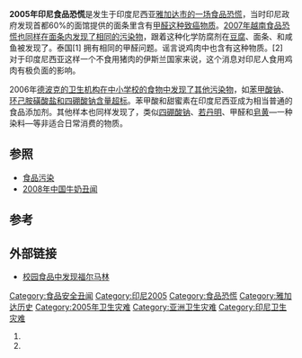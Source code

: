 **2005年印尼食品恐慌**是发生于印度尼西亚[雅加达市的一场食品恐慌](../Page/雅加达.md "wikilink")，当时印尼政府发现首都60%的面馆提供的面条里含有[甲醛这种](../Page/甲醛.md "wikilink")[致癌物质](https://zh.wikipedia.org/wiki/致癌物质 "wikilink")。[2007年越南食品恐慌也同样在面条内发现了相同的污染物](https://zh.wikipedia.org/wiki/2007年越南食品恐慌 "wikilink")，跟着这种化学防腐剂在[豆腐](../Page/豆腐.md "wikilink")、面条、和咸鱼被发现了。泰国\[1\]
拥有相同的甲醛问题。谣言说鸡肉中也含有这种物质。\[2\]
对于印度尼西亚这样一个不食用猪肉的伊斯兰国家来说，这个消息对印尼人食用鸡肉有极负面的影响。

2006年[德波克的卫生机构在中小学校的食物中发现了其他污染物](https://zh.wikipedia.org/wiki/德波克 "wikilink")，如[苯甲酸钠](../Page/苯甲酸钠.md "wikilink")、[环己胺磺酸盐和](https://zh.wikipedia.org/wiki/环己胺磺酸盐 "wikilink")[四硼酸钠含量超标](https://zh.wikipedia.org/wiki/四硼酸钠 "wikilink")。苯甲酸和甜蜜素在印度尼西亚成为相当普通的食品添加剂。其他样本也同样发现了，类似[四硼酸钠](https://zh.wikipedia.org/wiki/四硼酸钠 "wikilink")、[若丹明](https://zh.wikipedia.org/wiki/若丹明 "wikilink")、甲醛和[皂黄](https://zh.wikipedia.org/wiki/皂黄 "wikilink")—一种染料—等非适合日常消费的物质。

## 参照

  - [食品污染](https://zh.wikipedia.org/wiki/食品污染 "wikilink")
  - [2008年中国牛奶丑闻](../Page/2008年中国奶制品污染事件.md "wikilink")

## 参考

## 外部链接

  - [校园食品中发现福尔马林](https://web.archive.org/web/20090615053159/http://www.thejakartapost.com/news/2006/12/22/formaldehyde-found-school-snacks.html)

[Category:食品安全丑闻](https://zh.wikipedia.org/wiki/Category:食品安全丑闻 "wikilink")
[Category:印尼2005](https://zh.wikipedia.org/wiki/Category:印尼2005 "wikilink")
[Category:食品恐慌](https://zh.wikipedia.org/wiki/Category:食品恐慌 "wikilink")
[Category:雅加达历史](https://zh.wikipedia.org/wiki/Category:雅加达历史 "wikilink")
[Category:2005年卫生灾难](https://zh.wikipedia.org/wiki/Category:2005年卫生灾难 "wikilink")
[Category:亚洲卫生灾难](https://zh.wikipedia.org/wiki/Category:亚洲卫生灾难 "wikilink")
[Category:印尼卫生灾难](https://zh.wikipedia.org/wiki/Category:印尼卫生灾难 "wikilink")

1.
2.